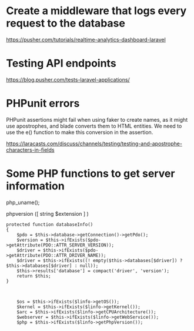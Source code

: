 # Create a middleware that logs every request to the database

https://pusher.com/tutorials/realtime-analytics-dashboard-laravel

# Testing API endpoints

https://blog.pusher.com/tests-laravel-applications/


# PHPunit errors
PHPunit assertions might fail when using faker to create names, as it might use apostrophes, and blade converts 
them to HTML entities. We need to use the e() function to make this conversion in the assertion.

https://laracasts.com/discuss/channels/testing/testing-and-apostrophe-characters-in-fields


# Some PHP functions to get server information

php_uname();

phpversion ([ string $extension ] )


    protected function databaseInfo()
    {
        $pdo = $this->database->getConnection()->getPdo();
        $version = $this->ifExists($pdo->getAttribute(PDO::ATTR_SERVER_VERSION));
        $driver = $this->ifExists($pdo->getAttribute(PDO::ATTR_DRIVER_NAME));
        $driver = $this->ifExists((! empty($this->databases[$driver]) ? $this->databases[$driver] : null));
        $this->results['database'] = compact('driver', 'version');
        return $this;
    }



        $os = $this->ifExists($linfo->getOS());
        $kernel = $this->ifExists($linfo->getKernel());
        $arc = $this->ifExists($linfo->getCPUArchitecture());
        $webserver = $this->ifExists($linfo->getWebService());
        $php = $this->ifExists($linfo->getPhpVersion());

